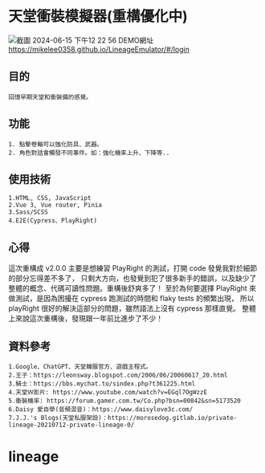 # 天堂衝裝模擬器(重構優化中)

![截圖 2024-06-15 下午12 22 56](https://github.com/MikeLee0358/Lineage-Emulator/assets/108295892/5e1455c4-6787-4593-b48c-4fe5bb2858f7)
DEMO網址 https://mikelee0358.github.io/LineageEmulator/#/login

## 目的 

    回憶早期天堂和衝裝備的感覺。

## 功能

    1. 點擊卷軸可以強化防具、武器。
    2. 角色對話會觸發不同事件。如：強化機率上升、下降等..

## 使用技術

    1.HTML, CSS, JavaScript
    2.Vue 3, Vue router, Pinia
    3.Sass/SCSS
    4.E2E(Cypress、PlayRight)

## 心得

   這次重構成 v2.0.0 主要是想練習 PlayRight 的測試，打開 code 發覺我對於細節的部分忘得差不多了，
   只剩大方向，也發覺到犯了很多新手的錯誤，以及缺少了整體的概念、代碼可讀性問題。重構後舒爽多了！
   至於為何要選擇 PlayRight 來做測試，是因為困擾在 cypress 跑測試的時間和 flaky tests 的頻繁出現，
   所以 playRight 很好的解決這部分的問題，雖然語法上沒有 cypress 那樣直覺。
   整體上來說這次重構後，發現跟一年前比進步了不少！

## 資料參考

    1.Google、ChatGPT、天堂韓服官方、遊戲主程式。
    2.王子：https://leonsway.blogspot.com/2006/06/20060617_20.html
    3.騎士：https://bbs.mychat.to/sindex.php?t361225.html
    4.天堂Ｗ影片: https://www.youtube.com/watch?v=EGql7OgWzzE
    5.衝裝機率: https://forum.gamer.com.tw/Co.php?bsn=00842&sn=5173520
    6.Daisy 愛自學(音頻混音)：https://www.daisylove3c.com/
    7.J.J.'s Blogs(天堂私服架設)：https://morosedog.gitlab.io/private-lineage-20210712-private-lineage-0/
# lineage
